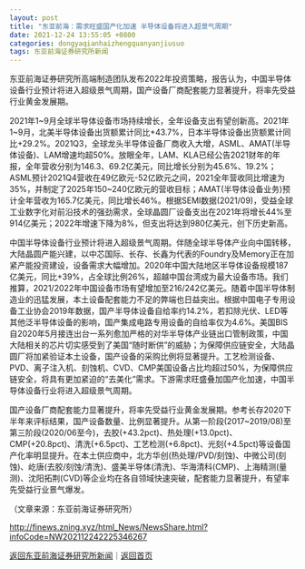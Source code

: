 ```yaml
---
layout: post
title: "东亚前海：需求旺盛国产化加速 半导体设备将进入超景气周期"
date: 2021-12-24 13:55:05 +0800
categories: dongyaqianhaizhengquanyanjiusuo
tags: 东亚前海证券研究所新闻
---
```

<p>东亚前海证券研究所高端制造团队发布2022年投资策略，报告认为，中国半导体设备行业预计将进入超级景气周期，国产设备厂商配套能力显著提升，将率先受益行业黄金发展期。</p>
 <p>2021年1~9月全球半导体设备市场持续增长，全年设备支出有望创新高。2021年1~9月，北美半导体设备出货额累计同比+43.7%，日本半导体设备出货额累计同比+29.2%。2021Q3，全球龙头半导体设备厂商收入大增，ASML、AMAT(半导体设备)、LAM增速均超50%。放眼全年，LAM、KLA已经公告2021财年的年报，全年营收分别为146.3、69.2亿美元，同比增长分别为45.6%、19.2%；ASML预计2021Q4营收在49亿欧元-52亿欧元之间，2021全年营收同比增速为35%，并制定了2025年150~240亿欧元的营收目标；AMAT(半导体设备业务)预计全年营收为165.7亿美元，同比增长46%。根据SEMI数据(2021/09)，受益全球工业数字化对前沿技术的强劲需求，全球晶圆厂设备支出在2021年将增长44%至914亿美元；2022年增速下降为8%，但支出将达到980亿美元，创下历史新高。</p>
 <p>中国半导体设备行业预计将进入超级景气周期。伴随全球半导体产业向中国转移，大陆晶圆产能兴建，以中芯国际、长存、长鑫为代表的Foundry及Memory正在加紧产能投资建设，设备需求大幅增加。2020年中国大陆地区半导体设备规模187亿美元，同比+39%，占全球比例26%，超越中国台湾成为最大设备市场。我们推算，2021/2022年中国设备市场有望增加至216/242亿美元。随着中国半导体制造业的迅猛发展，本土设备配套能力不足的弊端也日益突出。根据中国电子专用设备工业协会2019年数据，国产半导体设备自给率约14.2%，若扣除光伏、LED等其他泛半导体设备的影响，国产集成电路专用设备的自给率仅为4.6%。美国BIS自2020年5月接连出台一系列愈加严格的对华半导体产业链出口管制政策，中国大陆相关的芯片切实感受到了美国“随时断供”的威胁；为保障供应链安全，大陆晶圆厂将加紧验证本土设备，国产设备的采购比例将显著提升。工艺检测设备、PVD、离子注入机、刻蚀机、CVD、CMP美国设备占比均超过50%，为保障供应链安全，将具有更加紧迫的“去美化”需求。下游需求旺盛叠加国产化加速，中国半导体设备行业将进入超级景气周期。</p>
 <p>国产设备厂商配套能力显著提升，将率先受益行业黄金发展期。参考长存2020下半年来评标结果，国产设备数量、比例显著提升。从第一阶段(2017~2019/08)至第三阶段(2020/06至今)，去胶(+43.2pct)、热处理(+13.0pct)、CMP(+20.8pct)、清洗(+6.5pct)、工艺检测(+6.8pct)、光刻(+4.5pct)等设备国产化率明显提升。在本土供应商中，北方华创(热处理/PVD/刻蚀)、中微公司(刻蚀)、屹唐(去胶/刻蚀/清洗)、盛美半导体(清洗)、华海清科(CMP)、上海精测(量测)、沈阳拓荆(CVD)等企业均在各自领域快速突破，配套能力显著提升，有望率先受益行业景气爆发。</p><p class="em_media">（文章来源：东亚前海证券研究所）</p>

<http://finews.zning.xyz/html_News/NewsShare.html?infoCode=NW202112242225346267>

[返回东亚前海证券研究所新闻](//finews.withounder.com/category/dongyaqianhaizhengquanyanjiusuo.html)｜[返回首页](//finews.withounder.com/)